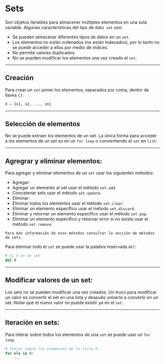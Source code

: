 # Sets

Son objetos iterables para almacener múltiples elementos en una sola variable. Algunas características del tipo de dato` set` son:
- Se pueden almacenar diferentes tipos de datos en un `set`.
- Los elementos no están ordenados (no están indexados), por lo tanto no se puede acceder a ellos por medio de índices.
- No permite valores duplicados.
- No se pueden modificar los elementos una vez creado el `set`. 

---
## Creación

Para crear un `set` poner los elementos, separados por coma, dentro de llaves `{}`:
```python
X = {x1, x2, ..., xn}
```

---
## Selección de elementos

No se puede extraer los elementos de un set. La única forma para acceder a los elementos de un set es en un `for loop` o conviertiendo el `set` en `list`:

---
##  Agregrar y eliminar elementos:

Para agregar y eliminar elementos de un `set` usar los siguientes métodos:
- Agregar:
 - Agregar un elemento al set usar el método `set.add`.
 - Concatenar sets usar el método `set.update`.
- Eliminar:
 - Eliminar todos los elementos usar el método `set.clear`.
 - Eliminar un elemento específico usar el método `set.discard`.
 - Eliminar y retornar un elemento específico usar el método `set.pop`.
 - Eliminar un elemento específico y retornar error si no existe usar el método `set.remove`.
 
```{note}
Para más información de esos métodos consultar la sección de métodos de sets.
```

Para eliminar todo el `set` se puede usar la palabra reservada `del`:
```python
# Si X es un set
del X
```

---
## Modificar valores de un set:
Los sets no se pueden modificar una vez creados. Un truco para modificar un valor es convertir el set en una lista y después volverlo a convertir en un set. Notar que el nuevo valor no puede existir ya en el `set`.

---
## Iteración en sets:
Para interar sobre todos los elementos de una `set` se puede usar un `for loop`. 
```python
# Iterar sobre los elementos de la lista X:
for ele in X:
    ...
```

```{caution} Como los sets no están indexados el orden en el que aparecen los elementos puede diferir de una iteración a otra.
```



